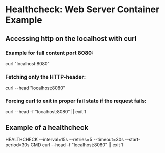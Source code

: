 # Healthcheck: Web Server Container Example
## Accessing http on the localhost with curl
### Example for full content port 8080:
curl "localhost:8080"

### Fetching only the HTTP-header:
curl --head "localhost:8080"

### Forcing curl to exit in proper fail state if the request fails:
curl --head -f "localhost:8080" || exit 1

## Example of a healthcheck 
HEALTHCHECK --interval=15s --retries=5 --timeout=30s --start-period=30s CMD curl --head -f "localhost:8080" || exit 1